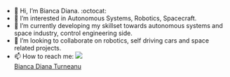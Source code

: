 - 👋 Hi, I’m Bianca Diana. :octocat: 
- 👀 I’m interested in Autonomous Systems, Robotics, Spacecraft.
- 🌱 I’m currently developing my skillset towards autonomous systems and space industry, control engineering side.
- 💞️ I’m looking to collaborate on robotics, self driving cars and space related projects. 
- 📫 How to reach me: <img src="https://img.icons8.com/color/20/000000/linkedin.png"/><div class="badge-base LI-profile-badge" data-locale="en_US" data-size="medium" data-theme="dark" data-type="VERTICAL" data-vanity="biancaturneanu" data-version="v1"><a class="badge-base__link LI-simple-link" href="https://dk.linkedin.com/in/biancaturneanu?trk=profile-badge">Bianca Diana Turneanu</a></div> 



              
<!---
BiancaDT/BiancaDT is a ✨ special ✨ repository because its `README.md` (this file) appears on your GitHub profile.
You can click the Preview link to take a look at your changes.
--->
